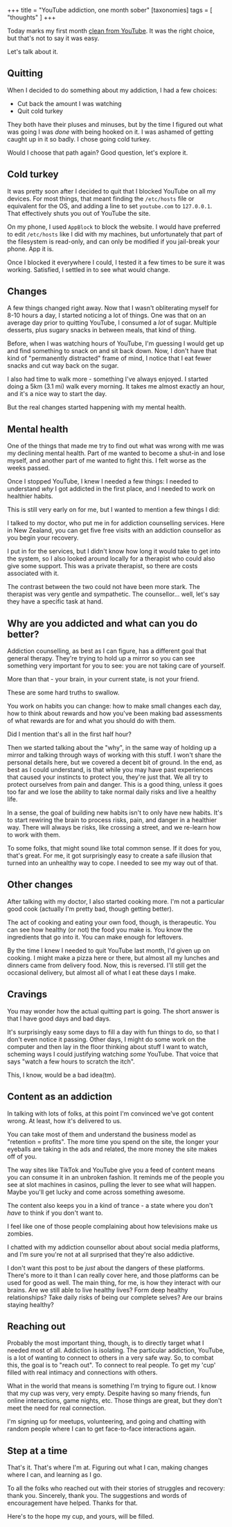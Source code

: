 +++
title = "YouTube addiction, one month sober"
[taxonomies]
tags = [ "thoughts" ]
+++

Today marks my first month [clean from YouTube](/youtube-addiction). It was the right choice, but that's not to say it was easy.

Let's talk about it.

## Quitting

When I decided to do something about my addiction, I had a few choices:

- Cut back the amount I was watching
- Quit cold turkey

They both have their pluses and minuses, but by the time I figured out what was going I was *done* with being hooked on it. I was ashamed of getting caught up in it so badly. I chose going cold turkey.

Would I choose that path again? Good question, let's explore it.

## Cold turkey

It was pretty soon after I decided to quit that I blocked YouTube on all my devices. For most things, that meant finding the `/etc/hosts` file or equivalent for the OS, and adding a line to set `youtube.com` to `127.0.0.1`. That effectively shuts you out of YouTube the site.

On my phone, I used `AppBlock` to block the website. I would have preferred to edit `/etc/hosts` like I did with my machines, but unfortunately that part of the filesystem is read-only, and can only be modified if you jail-break your phone. App it is.

Once I blocked it everywhere I could, I tested it a few times to be sure it was working. Satisfied, I settled in to see what would change.

## Changes

A few things changed right away. Now that I wasn't obliterating myself for 8-10 hours a day, I started noticing a lot of things. One was that on an average day prior to quitting YouTube, I consumed a *lot* of sugar. Multiple desserts, plus sugary snacks in between meals, that kind of thing.

Before, when I was watching hours of YouTube, I'm guessing I would get up and find something to snack on and sit back down. Now, I don't have that kind of "permanently distracted" frame of mind, I notice that I eat fewer snacks and cut way back on the sugar.

I also had time to walk more - something I've always enjoyed. I started doing a 5km (3.1 mi) walk every morning. It takes me almost exactly an hour, and it's a nice way to start the day.

But the real changes started happening with my mental health.

## Mental health

One of the things that made me try to find out what was wrong with me was my declining mental health. Part of me wanted to become a shut-in and lose myself, and another part of me wanted to fight this. I felt worse as the weeks passed.

Once I stopped YouTube, I knew I needed a few things: I needed to understand *why* I got addicted in the first place, and I needed to work on healthier habits.

This is still very early on for me, but I wanted to mention a few things I did:

I talked to my doctor, who put me in for addiction counselling services. Here in New Zealand, you can get five free visits with an addiction counsellor as you begin your recovery.

I put in for the services, but I didn't know how long it would take to get into the system, so I also looked around locally for a therapist who could also give some support. This was a private therapist, so there are costs associated with it.

The contrast between the two could not have been more stark. The therapist was very gentle and sympathetic. The counsellor... well, let's say they have a specific task at hand.

## Why are you addicted and what can you do better?

Addiction counselling, as best as I can figure, has a different goal that general therapy. They're trying to hold up a mirror so you can see something very important for you to see: you are not taking care of yourself.

More than that - your brain, in your current state, is not your friend.

These are some hard truths to swallow.

You work on habits you can change: how to make small changes each day, how to think about rewards and how you've been making bad assessments of what rewards are for and what you should do with them.

Did I mention that's all in the first half hour?

Then we started talking about the "why", in the same way of holding up a mirror and talking through ways of working with this stuff. I won't share the personal details here, but we covered a decent bit of ground. In the end, as best as I could understand, is that while you may have past experiences that caused your instincts to protect you, they're just that. We all try to protect ourselves from pain and danger. This is a good thing, unless it goes too far and we lose the ability to take normal daily risks and live a healthy life.

In a sense, the goal of building new habits isn't to only have new habits. It's to start rewiring the brain to process risks, pain, and danger in a healthier way. There will always be risks, like crossing a street, and we re-learn how to work with them.

To some folks, that might sound like total common sense. If it does for you, that's great. For me, it got surprisingly easy to create a safe illusion that turned into an unhealthy way to cope. I needed to see my way out of that.

## Other changes

After talking with my doctor, I also started cooking more. I'm not a particular good cook (actually I'm pretty bad, though getting better).

The act of cooking and eating your own food, though, is therapeutic. You can see how healthy (or not) the food you make is. You know the ingredients that go into it. You can make enough for leftovers.

By the time I knew I needed to quit YouTube last month, I'd given up on cooking. I might make a pizza here or there, but almost all my lunches and dinners came from delivery food. Now, this is reversed. I'll still get the occasional delivery, but almost all of what I eat these days I make.

## Cravings

You may wonder how the actual quitting part is going. The short answer is that I have good days and bad days.

It's surprisingly easy some days to fill a day with fun things to do, so that I don't even notice it passing. Other days, I might do some work on the computer and then lay in the floor thinking about stuff I want to watch, scheming ways I could justifying watching *some* YouTube. That voice that says "watch a few hours to scratch the itch".

This, I know, would be a bad idea(tm).

## Content as an addiction

In talking with lots of folks, at this point I'm convinced we've got content wrong. At least, how it's delivered to us.

You can take most of them and understand the business model as "retention = profits". The more time you spend on the site, the longer your eyeballs are taking in the ads and related, the more money the site makes off of you.

The way sites like TikTok and YouTube give you a feed of content means you can consume it in an unbroken fashion. It reminds me of the people you see at slot machines in casinos, pulling the lever to see what will happen. Maybe you'll get lucky and come across something awesome.

The content also keeps you in a kind of trance - a state where you don't *have* to think if you don't want to.

I feel like one of those people complaining about how televisions make us zombies.

I chatted with my addiction counsellor about about social media platforms, and I'm sure you're not at all surprised that they're also addictive.

I don't want this post to be *just* about the dangers of these platforms. There's more to it than I can really cover here, and those platforms can be used for good as well. The main thing, for me, is how they interact with our brains. Are we still able to live healthy lives? Form deep healthy relationships? Take daily risks of being our complete selves? Are our brains staying healthy?

## Reaching out

Probably the most important thing, though, is to directly target what I needed most of all. Addiction is isolating. The particular addiction, YouTube, is a lot of wanting to connect to others in a very safe way. So, to combat this, the goal is to "reach out". To connect to real people. To get my 'cup' filled with real intimacy and connections with others.

What in the world that means is something I'm trying to figure out. I know that my cup was very, very empty. Despite having so many friends, fun online interactions, game nights, etc. Those things are great, but they don't meet the need for real connection.

I'm signing up for meetups, volunteering, and going and chatting with random people where I can to get face-to-face interactions again.

## Step at a time

That's it. That's where I'm at. Figuring out what I can, making changes where I can, and learning as I go.

To all the folks who reached out with their stories of struggles and recovery: thank you. Sincerely, thank you. The suggestions and words of encouragement have helped. Thanks for that.

Here's to the hope my cup, and yours, will be filled.

